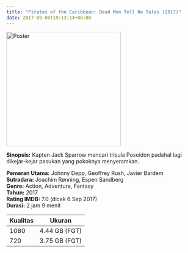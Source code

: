 ```yaml
---
title: "Pirates of the Caribbean: Dead Men Tell No Tales (2017)"
date: 2017-09-06T19:13:14+08:00
---
```


<img src="/img/poster/film-pirates-of-the-caribbean-dead-men-tell-no-tales-2017.jpg" alt="Poster" style="width: 300px;"/>

**Sinopsis:** Kapten Jack Sparrow mencari trisula Poseidon padahal lagi dikejar-kejar pasukan yang pokoknya menyeramkan.

**Pemeran Utama:** Johnny Depp, Geoffrey Rush, Javier Bardem  
**Sutradara:** Joachim Rønning, Espen Sandberg  
**Genre:** Action, Adventure, Fantasy  
**Tahun:** 2017  
**Rating IMDB:** 7.0 (dicek 6 Sep 2017)  
**Durasi:** 2 jam 9 menit

Kualitas | Ukuran
-------- | ------
1080     | 4.44 GB (FGT)
720      | 3.75 GB (FGT)